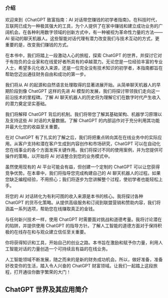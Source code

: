 ### 介绍

欢迎来到《ChatGPT 致富指南：AI 对话带您赚钱的初学者指南》。在科技时代，互联网已成为一种极其强大的工具，为个人提供了在家中赚钱和建立成功业务的广阔机会。在各种利用数字领域的创新方式中，有一种被视为革命性力量的方法——AI 驱动的聊天机器人。这些智能对话代理有潜力改变我们与技术互动的方式，更重要的是，改变我们赚钱的方式。

在本书中，我们将踏上一段激动人心的旅程，探索 ChatGPT 的世界，并探讨它对于有抱负的企业家和在线爱好者所具有的卓越潜力。无论您是一位经验丰富的专业人士，希望多元化收入来源，还是一位完全没有技术知识的初学者，本指南都旨在帮助您迈出通往财务自由和成功的第一步。

我们将从 AI 的起源和自然语言处理取得的显著进展开始。从简单聊天机器人的早期阶段到像 ChatGPT 这样的先进 AI 模型的发展，我们将探讨带领我们走向这一前沿技术的里程碑。了解 AI 聊天机器人的历史将为理解它们在数字时代产生收入的潜力奠定坚实基础。

我们将解释 ChatGPT 背后的机制。我们将带您了解其基础架构、机器学习原理以及支持这些 AI 对话的大量数据。了解 ChatGPT 的内部运作对于充分利用其功能并最大化您的收益至关重要。

在对 ChatGPT 有了扎实的了解之后，我们将把重点转向其在在线业务中的实际应用。从客户支持和潜在客户生成到内容创作和市场研究，ChatGPT 可以在自动化您在线事业的各个方面发挥关键作用。我们将探讨不同的使用案例，并为您提供可操作的策略，以开始将 AI 对话整合到您的业务模式中。

虽然使用现有的 AI 平台可能会有益，但创建一个定制的 ChatGPT 可以让您获得竞争优势。在本章中，我们将指导您完成构建自己的 AI 聊天机器人的过程。如果您缺乏编程经验，不用担心；我们将逐步为您讲解整个过程，使初学者也能轻松上手。

将您的 AI 对话转化为有利可图的收入来源是本书的核心。我将探讨各种 ChatGPT 的货币化策略。从提供高级服务和订阅到联盟营销和赞助内容，我们将涵盖一系列选项，帮助您在线赚取真正的金钱。

与任何新兴技术一样，使用 ChatGPT 时需要面对挑战和道德考量。我将讨论潜在的陷阱，并提供使用 ChatGPT 的指导方针。了解人工智能的道德方面对于保持积极的在线存在和与观众建立信任至关重要。

你将获得知识和工具，开始自己的创业之路。本书旨在激励和赋予你力量，利用人工智能对话的力量创造一个可持续且有益的在线业务。

人工智能领域不断发展，随之而来的是新的财务成功机会。所以，做好准备，准备好改变你的生活，踏入令人兴奋的 ChatGPT 财富领域。让我们一起踏上这段旅程，打开通往你数字繁荣的大门！

## ChatGPT 世界及其应用简介
